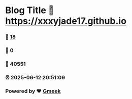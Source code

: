 # Blog Title :link: https://xxxyjade17.github.io 
### :page_facing_up: [18](https://xxxyjade17.github.io/tag.html) 
### :speech_balloon: 0 
### :hibiscus: 40551 
### :alarm_clock: 2025-06-12 20:51:09 
### Powered by :heart: [Gmeek](https://github.com/Meekdai/Gmeek)
